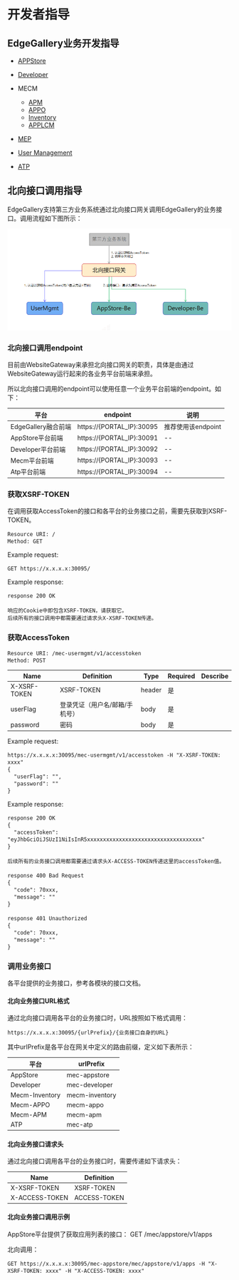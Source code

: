 开发者指导
=================

## EdgeGallery业务开发指导

- [APPStore](../Projects/APPSTORE/AppStore_Contribution.md)

- [Developer](../Projects/Developer/Developer_Contribution.md)

- MECM
	- [APM](../Projects/MECM/MECM_Apm_Contribution.md)  
	- [APPO](../Projects/MECM/MECM_Appo_Contribution.md)  
	- [Inventory](../Projects/MECM/MECM_Inventory_Contribution.md)  
	- [APPLCM](../Projects/MECM/MECM_LCM_controller_Contribution.md)

- [MEP](../Projects/MEP/MEP_Contribution.md)

- [User Management](../Projects/User%20Management/User_Contribution.md)

- [ATP](../Projects/ATP/ATP_Contribution.md)


## 北向接口调用指导

EdgeGallery支持第三方业务系统通过北向接口网关调用EdgeGallery的业务接口。调用流程如下图所示：

![北向接口调用流程](../uploads/images/2021/common/northapi-arch.png)

### 北向接口调用endpoint

目前由WebsiteGateway来承担北向接口网关的职责，具体是由通过WebsiteGateway运行起来的各业务平台前端来承担。

所以北向接口调用的endpoint可以使用任意一个业务平台前端的endpoint。如下：

| 平台 | endpoint | 说明 |
| ------- | ---------- |-------|
| EdgeGallery融合前端 | https://{PORTAL_IP}:30095 | 推荐使用该endpoint|
| AppStore平台前端 | https://{PORTAL_IP}:30091| -- |
| Developer平台前端 | https://{PORTAL_IP}:30092| -- |
| Mecm平台前端 | https://{PORTAL_IP}:30093| -- |
| Atp平台前端 | https://{PORTAL_IP}:30094| -- |


### 获取XSRF-TOKEN

在调用获取AccessToken的接口和各平台的业务接口之前，需要先获取到XSRF-TOKEN。

```
Resource URI: /
Method: GET
```

Example request:

```
GET https://x.x.x.x:30095/
```

Example response:

```
response 200 OK

响应的Cookie中即包含XSRF-TOKEN，请获取它。
后续所有的接口调用中都需要通过请求头X-XSRF-TOKEN传递。
```

### 获取AccessToken

```
Resource URI: /mec-usermgmt/v1/accesstoken
Method: POST
```
| Name    | Definition |Type   | Required| Describe |
| ------- | ---------- |-------|---------| ---------|
| X-XSRF-TOKEN | XSRF-TOKEN | header |是| |
| userFlag | 登录凭证（用户名/邮箱/手机号） |body|是| |
| password | 密码 |body|是| |

Example request:

```
https://x.x.x.x:30095/mec-usermgmt/v1/accesstoken -H "X-XSRF-TOKEN: xxxx"
{
  "userFlag": "",
  "password": ""
}

```

Example response:

```
response 200 OK
{
  "accessToken": "eyJhbGciOiJSUzI1NiIsInR5xxxxxxxxxxxxxxxxxxxxxxxxxxxxxxxxxxxx"
}

后续所有的业务接口调用都需要通过请求头X-ACCESS-TOKEN传递这里的accessToken值。

response 400 Bad Request
{
  "code": 70xxx,
  "message": ""
}

response 401 Unauthorized
{
  "code": 70xxx,
  "message": ""
}
```

### 调用业务接口

各平台提供的业务接口，参考各模块的接口文档。

#### 北向业务接口URL格式

通过北向接口调用各平台的业务接口时，URL按照如下格式调用：

```
https://x.x.x.x:30095/{urlPrefix}/{业务接口自身的URL}
```

其中urlPrefix是各平台在网关中定义的路由前缀，定义如下表所示：

| 平台    | urlPrefix |
| ------- | ---------- |
| AppStore | mec-appstore |
| Developer | mec-developer |
| Mecm-Inventory | mecm-inventory |
| Mecm-APPO| mecm-appo |
| Mecm-APM | mecm-apm |
| ATP | mec-atp |

#### 北向业务接口请求头

通过北向接口调用各平台的业务接口时，需要传递如下请求头：

| Name    | Definition |
| ------- | ---------- |
| X-XSRF-TOKEN | XSRF-TOKEN |
| X-ACCESS-TOKEN | ACCESS-TOKEN |


#### 北向业务接口调用示例

AppStore平台提供了获取应用列表的接口：
GET /mec/appstore/v1/apps

北向调用：

```
GET https://x.x.x.x:30095/mec-appstore/mec/appstore/v1/apps -H "X-XSRF-TOKEN: xxxx" -H "X-ACCESS-TOKEN: xxxx"
```
